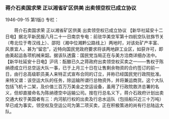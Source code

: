 ### 蒋介石卖国求荣  正以湘省矿区供美  出卖领空权已成立协议

1946-09-15
第1版()
专栏：

　　蒋介石卖国求荣
    正以湘省矿区供美
    出卖领空权已成立协议
    【新华社延安十二日电】据北平新民报八月二十一日南京专电：前驻华美空军第十四航空队驻旆节关（粤北位于粤汉线上）、邵阳（湘中位湘黔公路线上）两地时，对该处矿产丰富、风景宜人，甚为“留恋”，近特向国民党政府要求将该两地辟工业区，如获许可，即由美起运各项机械来韶。据该队透露：国民党当局正在与美方洽商详细办法中。
    【新华社延安十日电】沪讯：酝酿已久之蒋政府出卖领空权买卖之一——售权于陈纳德成立行总空运大队一事，已于上月三十日在让售剩余物资的合约签订的前一日，由行总高级职员美人来特正式宣布合同的订立，并称已经国民党行政院批准。来特又谓：该空运大队的任务，除运输所谓行总物资外，并将兼运商货。这个大队包括飞机十二架，及价值三百万万美金之空运设备，虽用了行政院救济总署的名义，但却直接命名为陈纳德空中运输公司。按在行总名义下，蒋介石政府计划出卖交通大权于美国者有三：内河航行权的出卖及行总水运队（包括船只近三十万吨）早已成为事实，领空权及空运公司为第二项买卖，正在积极策进的尚有行总陆运大队。
